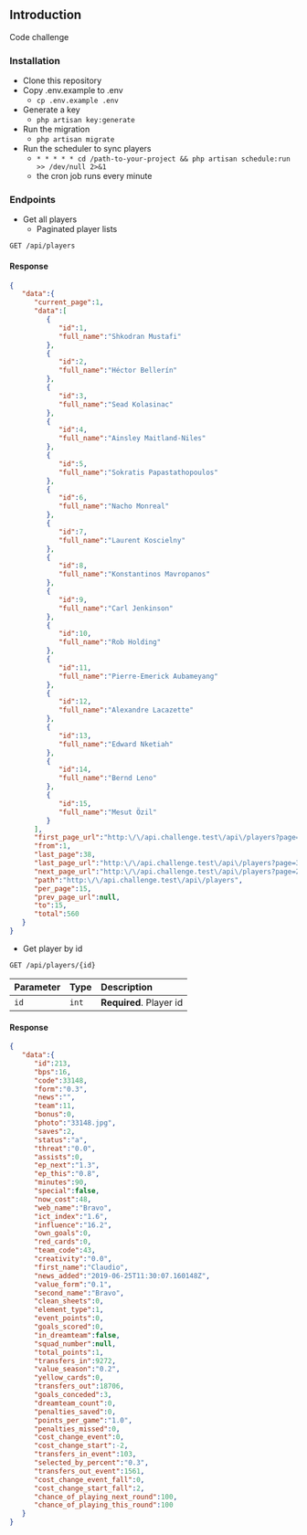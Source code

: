 ## Introduction
Code challenge

### Installation

- Clone this repository
- Copy .env.example to .env 
    - `cp .env.example .env`
- Generate a key
    - `php artisan key:generate`
- Run the migration 
    - `php artisan migrate`
- Run the scheduler to sync players
    - `* * * * * cd /path-to-your-project && php artisan schedule:run >> /dev/null 2>&1`
    - the cron job runs every minute
### Endpoints

- Get all players
    - Paginated player lists
```http
GET /api/players
```

#### Response
```json
{ 
   "data":{ 
      "current_page":1,
      "data":[ 
         { 
            "id":1,
            "full_name":"Shkodran Mustafi"
         },
         { 
            "id":2,
            "full_name":"Héctor Bellerín"
         },
         { 
            "id":3,
            "full_name":"Sead Kolasinac"
         },
         { 
            "id":4,
            "full_name":"Ainsley Maitland-Niles"
         },
         { 
            "id":5,
            "full_name":"Sokratis Papastathopoulos"
         },
         { 
            "id":6,
            "full_name":"Nacho Monreal"
         },
         { 
            "id":7,
            "full_name":"Laurent Koscielny"
         },
         { 
            "id":8,
            "full_name":"Konstantinos Mavropanos"
         },
         { 
            "id":9,
            "full_name":"Carl Jenkinson"
         },
         { 
            "id":10,
            "full_name":"Rob Holding"
         },
         { 
            "id":11,
            "full_name":"Pierre-Emerick Aubameyang"
         },
         { 
            "id":12,
            "full_name":"Alexandre Lacazette"
         },
         { 
            "id":13,
            "full_name":"Edward Nketiah"
         },
         { 
            "id":14,
            "full_name":"Bernd Leno"
         },
         { 
            "id":15,
            "full_name":"Mesut Özil"
         }
      ],
      "first_page_url":"http:\/\/api.challenge.test\/api\/players?page=1",
      "from":1,
      "last_page":38,
      "last_page_url":"http:\/\/api.challenge.test\/api\/players?page=38",
      "next_page_url":"http:\/\/api.challenge.test\/api\/players?page=2",
      "path":"http:\/\/api.challenge.test\/api\/players",
      "per_page":15,
      "prev_page_url":null,
      "to":15,
      "total":560
   }
}
```

- Get player by id
```http
GET /api/players/{id}
```

| Parameter | Type | Description |
| :--- | :--- | :--- |
| `id` | `int` | **Required**. Player id |

#### Response
```json
{ 
   "data":{ 
      "id":213,
      "bps":16,
      "code":33148,
      "form":"0.3",
      "news":"",
      "team":11,
      "bonus":0,
      "photo":"33148.jpg",
      "saves":2,
      "status":"a",
      "threat":"0.0",
      "assists":0,
      "ep_next":"1.3",
      "ep_this":"0.8",
      "minutes":90,
      "special":false,
      "now_cost":48,
      "web_name":"Bravo",
      "ict_index":"1.6",
      "influence":"16.2",
      "own_goals":0,
      "red_cards":0,
      "team_code":43,
      "creativity":"0.0",
      "first_name":"Claudio",
      "news_added":"2019-06-25T11:30:07.160148Z",
      "value_form":"0.1",
      "second_name":"Bravo",
      "clean_sheets":0,
      "element_type":1,
      "event_points":0,
      "goals_scored":0,
      "in_dreamteam":false,
      "squad_number":null,
      "total_points":1,
      "transfers_in":9272,
      "value_season":"0.2",
      "yellow_cards":0,
      "transfers_out":18706,
      "goals_conceded":3,
      "dreamteam_count":0,
      "penalties_saved":0,
      "points_per_game":"1.0",
      "penalties_missed":0,
      "cost_change_event":0,
      "cost_change_start":-2,
      "transfers_in_event":103,
      "selected_by_percent":"0.3",
      "transfers_out_event":1561,
      "cost_change_event_fall":0,
      "cost_change_start_fall":2,
      "chance_of_playing_next_round":100,
      "chance_of_playing_this_round":100
   }
}
```
